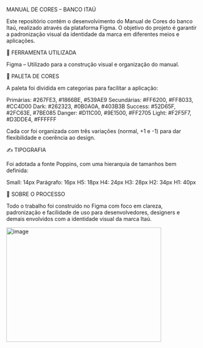 MANUAL DE CORES – BANCO ITAÚ

  Este repositório contém o desenvolvimento do Manual de Cores do banco Itaú, realizado através da plataforma Figma. O objetivo do projeto é garantir a padronização visual da identidade da marca em diferentes meios e aplicações.

🧩 FERRAMENTA UTILIZADA
 
 Figma – Utilizado para a construção visual e organização do manual.

🎨 PALETA DE CORES
  
   A paleta foi dividida em categorias para facilitar a aplicação:

Primárias: #267FE3, #1866BE, #539AE9
Secundárias: #FF6200, #FF8033, #CC4D00
Dark: #262323, #0B0A0A, #403B3B
Success: #52D65F, #2FC63E, #7BE085
Danger: #D11C00, #9E1500, #FF2705
Light: #F2F5F7, #D3DDE4, #FFFFFF

  Cada cor foi organizada com três variações (normal, +1 e -1) para dar flexibilidade e coerência ao design.

✍️ TIPOGRAFIA
 
   Foi adotada a fonte Poppins, com uma hierarquia de tamanhos bem definida:

Small: 14px
Parágrafo: 16px
H5: 18px
H4: 24px
H3: 28px
H2: 34px
H1: 40px

📄 SOBRE O PROCESSO

   Todo o trabalho foi construído no Figma com foco em clareza, padronização e facilidade de uso para desenvolvedores, designers e demais envolvidos com a identidade visual da marca Itaú.

<img width="406" height="300" alt="image" src="https://github.com/user-attachments/assets/da876082-b879-4b30-b769-921f7c6dabf7" />
